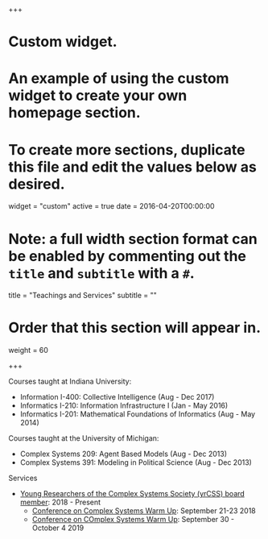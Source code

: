 +++
# Custom widget.
# An example of using the custom widget to create your own homepage section.
# To create more sections, duplicate this file and edit the values below as desired.
widget = "custom"
active = true
date = 2016-04-20T00:00:00

# Note: a full width section format can be enabled by commenting out the `title` and `subtitle` with a `#`.
title = "Teachings and Services"
subtitle = ""

# Order that this section will appear in.
weight = 60
	
+++

Courses taught at Indiana University:

- Information I-400: Collective Intelligence (Aug - Dec 2017)
- Informatics I-210: Information Infrastructure I (Jan - May 2016)
- Informatics I-201: Mathematical Foundations of Informatics (Aug - May 2014)

Courses taught at the University of Michigan:

- Complex Systems 209: Agent Based Models (Aug - Dec 2013)
- Complex Systems 391: Modeling in Political Science (Aug - Dec 2013)

Services

- [Young Researchers of the Complex Systems Society (yrCSS) board member](http://yrcss.cssociety.org/): 2018 - Present
	- [Conference on Complex Systems Warm Up](http://yrcss.cssociety.org/warm-up-2018/): September 21-23 2018
	- [Conference on COmplex Systems Warm Up](http://event.ntu.edu.sg/ccs2019/Pages/Home.aspx): September 30 - October 4 2019